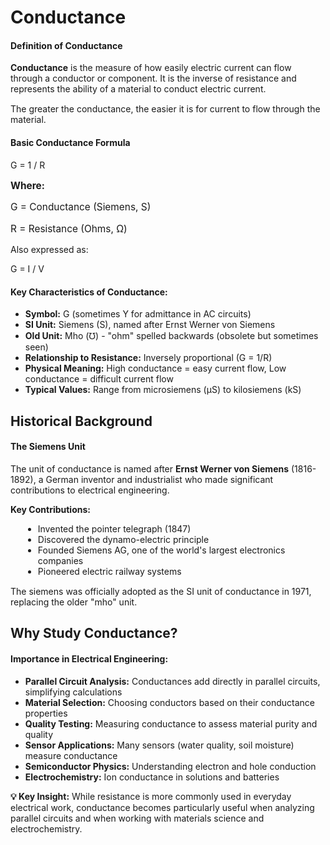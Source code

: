 # Conductance

<!-- DEFINITION SECTION -->
                    
<div class="definition-card">
    <h4>Definition of Conductance</h4>
    <p><strong>Conductance</strong> is the measure of how easily electric current can flow through a conductor or component. It is the inverse of resistance and represents the ability of a material to conduct electric current.</p>
    <p style="margin-top: 15px;">The greater the conductance, the easier it is for current to flow through the material.</p>
                    </div>
                    
<div class="formula-box">
                        <h4>Basic Conductance Formula</h4>
                        <div class="formula">G = 1 / R</div>
                        <div style="margin-top: 15px; font-size: 1.1em;">
                            <p><strong>Where:</strong></p>
                            <p>G = Conductance (Siemens, S)</p>
                            <p>R = Resistance (Ohms, Ω)</p>
                        </div>
                        <p style="margin-top: 15px;">Also expressed as:</p>
                        <div class="formula">G = I / V</div>
                    </div>
                    
<div class="key-points">
                        <h4>Key Characteristics of Conductance:</h4>
                        <ul>
                            <li><strong>Symbol:</strong> G (sometimes Y for admittance in AC circuits)</li>
                            <li><strong>SI Unit:</strong> Siemens (S), named after Ernst Werner von Siemens</li>
                            <li><strong>Old Unit:</strong> Mho (℧) - "ohm" spelled backwards (obsolete but sometimes seen)</li>
                            <li><strong>Relationship to Resistance:</strong> Inversely proportional (G = 1/R)</li>
                            <li><strong>Physical Meaning:</strong> High conductance = easy current flow, Low conductance = difficult current flow</li>
                            <li><strong>Typical Values:</strong> Range from microsiemens (μS) to kilosiemens (kS)</li>
                        </ul>
                    </div>

## Historical Background

<div class="definition-card">
                        <h4>The Siemens Unit</h4>
                        <p>The unit of conductance is named after <strong>Ernst Werner von Siemens</strong> (1816-1892), a German inventor and industrialist who made significant contributions to electrical engineering.</p>
                        <p style="margin-top: 10px;"><strong>Key Contributions:</strong></p>
                        <ul style="margin-left: 20px; margin-top: 10px;">
                            <li>Invented the pointer telegraph (1847)</li>
                            <li>Discovered the dynamo-electric principle</li>
                            <li>Founded Siemens AG, one of the world's largest electronics companies</li>
                            <li>Pioneered electric railway systems</li>
                        </ul>
                        <p style="margin-top: 15px;">The siemens was officially adopted as the SI unit of conductance in 1971, replacing the older "mho" unit.</p>
                    </div>
                    
## Why Study Conductance?

<div class="key-points">
                        <h4>Importance in Electrical Engineering:</h4>
                        <ul>
                            <li><strong>Parallel Circuit Analysis:</strong> Conductances add directly in parallel circuits, simplifying calculations</li>
                            <li><strong>Material Selection:</strong> Choosing conductors based on their conductance properties</li>
                            <li><strong>Quality Testing:</strong> Measuring conductance to assess material purity and quality</li>
                            <li><strong>Sensor Applications:</strong> Many sensors (water quality, soil moisture) measure conductance</li>
                            <li><strong>Semiconductor Physics:</strong> Understanding electron and hole conduction</li>
                            <li><strong>Electrochemistry:</strong> Ion conductance in solutions and batteries</li>
                        </ul>
                    </div>
                    
<div class="note">
                        <strong>💡 Key Insight:</strong> While resistance is more commonly used in everyday electrical work, conductance becomes particularly useful when analyzing parallel circuits and when working with materials science and electrochemistry.
                    </div>


                